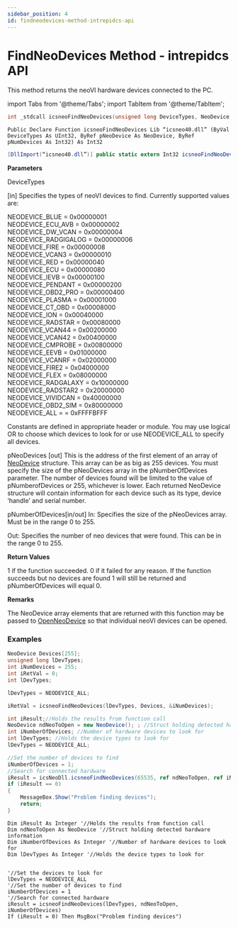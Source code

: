 ```yaml
---
sidebar_position: 4
id: findneodevices-method-intrepidcs-api
---
```


# FindNeoDevices Method - intrepidcs API

This method returns the neoVI hardware devices connected to the PC.

import Tabs from '@theme/Tabs';
import TabItem from '@theme/TabItem';

<Tabs>
<TabItem value="cpp" label="C/C++ Declare" default>

```cpp
int _stdcall icsneoFindNeoDevices(unsigned long DeviceTypes, NeoDevice *pNeoDevices, int *pNumberOfDevices);
```
</TabItem>

<TabItem value="vbnet" label="Visual Basic .NET Declare">

```vbnet
Public Declare Function icsneoFindNeoDevices Lib “icsneo40.dll” (ByVal DeviceTypes As UInt32, ByRef pNeoDevice As NeoDevice, ByRef pNumDevices As Int32) As Int32
```
</TabItem>

<TabItem value="c#" label="C# Declare">

```csharp
[DllImport(“icsneo40.dll”)] public static extern Int32 icsneoFindNeoDevices(UInt32 DeviceTypes, ref NeoDevice pNeoDevice, ref Int32 pNumDevices);
```
</TabItem>
</Tabs>

**Parameters**

DeviceTypes

\[in] Specifies the types of neoVI devices to find. Currently supported values are:

NEODEVICE\_BLUE = 0x00000001 <br/>
NEODEVICE\_ECU\_AVB = 0x00000002 <br/>
NEODEVICE\_DW\_VCAN = 0x00000004 <br/>
NEODEVICE\_RADGIGALOG = 0x00000006 <br/>
NEODEVICE\_FIRE = 0x00000008 <br/>
NEODEVICE\_VCAN3 = 0x00000010 <br/>
NEODEVICE\_RED = 0x00000040 <br/>
NEODEVICE\_ECU = 0x00000080 <br/>
NEODEVICE\_IEVB = 0x00000100 <br/>
NEODEVICE\_PENDANT = 0x00000200 <br/>
NEODEVICE\_OBD2\_PRO = 0x00000400 <br/>
NEODEVICE\_PLASMA = 0x00001000 <br/>
NEODEVICE\_CT\_OBD = 0x00008000 <br/>
NEODEVICE\_ION = 0x00040000 <br/>
NEODEVICE\_RADSTAR = 0x00080000 <br/>
NEODEVICE\_VCAN44 = 0x00200000 <br/>
NEODEVICE\_VCAN42 = 0x00400000 <br/>
NEODEVICE\_CMPROBE = 0x00800000 <br/>
NEODEVICE\_EEVB = 0x01000000 <br/>
NEODEVICE\_VCANRF = 0x02000000 <br/>
NEODEVICE\_FIRE2 = 0x04000000 <br/>
NEODEVICE\_FLEX = 0x08000000 <br/>
NEODEVICE\_RADGALAXY = 0x10000000 <br/>
NEODEVICE\_RADSTAR2 = 0x20000000 <br/>
NEODEVICE\_VIVIDCAN = 0x40000000 <br/>
NEODEVICE\_OBD2\_SIM = 0x80000000 <br/>
NEODEVICE\_ALL = = 0xFFFFBFFF <br/>

Constants are defined in appropriate header or module. You may use logical OR to choose which devices to look for or use NEODEVICE\_ALL to specify all devices.

pNeoDevices \[out] This is the address of the first element of an array of [NeoDevice](../structures-types-and-defines-overview-intrepidcs-api/setting-structures-overview-intrepidcs-api/neodevice-structure) structure. This array can be as big as 255 devices. You must specify the size of the pNeoDevices array in the pNumberOfDevices parameter. The number of devices found will be limited to the value of pNumberofDevices or 255, whichever is lower. Each returned NeoDevice structure will contain information for each device such as its type, device ‘handle’ and serial number.

pNumberOfDevices\[in/out] In: Specifies the size of the pNeoDevices array. Must be in the range 0 to 255.

Out: Specifies the number of neo devices that were found. This can be in the range 0 to 255.

**Return Values**

1 if the function succeeded. 0 if it failed for any reason. If the function succeeds but no devices are found 1 will still be returned and pNumberOfDevices will equal 0.

**Remarks**

The NeoDevice array elements that are returned with this function may be passed to [OpenNeoDevice](../basic-functions-overview-intrepidcs-api/openneodevice-method-intrepidcs-api) so that individual neoVI devices can be opened.

### Examples

<Tabs>
<TabItem value="cpp" label="C/C++ Example" default>

```cpp
NeoDevice Devices[255];
unsigned long lDevTypes;
int iNumDevices = 255;
int iRetVal = 0;
int lDevTypes;

lDevTypes = NEODEVICE_ALL;

iRetVal = icsneoFindNeoDevices(lDevTypes, Devices, &iNumDevices);
```
</TabItem>

<TabItem value="c#" label="C# Example">

```csharp
int iResult;//Holds the results from function call
NeoDevice ndNeoToOpen = new NeoDevice(); ; //Struct holding detected hardware information
int iNumberOfDevices; //Number of hardware devices to look for
int lDevTypes; //Holds the device types to look for
lDevTypes = NEODEVICE_ALL;

//Set the number of devices to find
iNumberOfDevices = 1;
//Search for connected hardware
iResult = icsNeoDll.icsneoFindNeoDevices(65535, ref ndNeoToOpen, ref iNumberOfDevices);
if (iResult == 0)
{
    MessageBox.Show("Problem finding devices");
    return;
}
```
</TabItem>

<TabItem value="vbnet" label="Visual Basic .NET Example">

```vbnet
Dim iResult As Integer '//Holds the results from function call
Dim ndNeoToOpen As NeoDevice '//Struct holding detected hardware information
Dim iNumberOfDevices As Integer '//Number of hardware devices to look for
Dim lDevTypes As Integer '//Holds the device types to look for


'//Set the devices to look for
lDevTypes = NEODEVICE_ALL
'//Set the number of devices to find
iNumberOfDevices = 1
'//Search for connected hardware
iResult = icsneoFindNeoDevices(lDevTypes, ndNeoToOpen, iNumberOfDevices)
If (iResult = 0) Then MsgBox("Problem finding devices")
```
</TabItem>
</Tabs>
